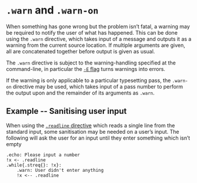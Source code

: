 # `.warn` and `.warn-on`

When something has gone wrong but the problem isn’t fatal, a warning may be required to notify the user of what has happened.
This can be done using the `.warn` directive, which takes input of a message and outputs it as a warning from the current source location.
If multiple arguments are given, all are concatenated together before output is given as usual.

The `.warn` directive is subject to the warning-handling specified at the command-line, in particular the [`-E` flag][warn-to-error-flag] turns warnings into errors.

If the warning is only applicable to a particular typesetting pass, the `.warn-on` directive may be used, which takes input of a pass number to perform the output upon and the remainder of its arguments as `.warn`.

## Example -- Sanitising user input

When using the [`.readline` directive][readline] which reads a single line from the standard input, some sanitisation may be needed on a user’s input.
The following will ask the user for an input until they enter something which isn’t empty
```emblem
.echo: Please input a number
!x <- .readline
.while{.streq{}: !x}:
	.warn: User didn't enter anything
	!x <-- .readline
```

[readline]: readline.md
[warn-to-error-flag]: ../generated/command-line-args.md#-e---fatal-warnings
